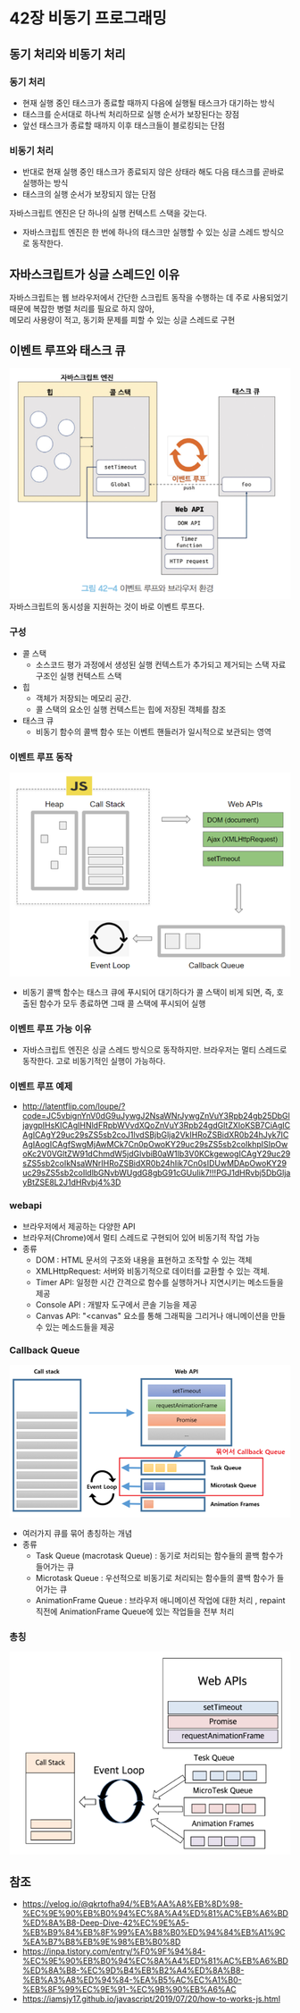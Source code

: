 # 42장 비동기 프로그래밍

## 동기 처리와 비동기 처리
### 동기 처리
- 현재 실행 중인 태스크가 종료할 때까지 다음에 실행될 태스크가 대기하는 방식
- 태스크를 순서대로 하나씩 처리하므로 실행 순서가 보장된다는 장점
- 앞선 태스크가 종료할 때까지 이후 태스크들이 블로킹되는 단점
### 비동기 처리
- 반대로 현재 실행 중인 태스크가 종료되지 않은 상태라 해도 다음 태스크를 곧바로 실행하는 방식
- 태스크의 실행 순서가 보장되지 않는 단점

자바스크립트 엔진은 단 하나의 실행 컨텍스트 스택을 갖는다.
- 자바스크립트 엔진은 한 번에 하나의 태스크만 실행할 수 있는 싱글 스레드 방식으로 동작한다.

## 자바스크립트가 싱글 스레드인 이유
자바스크립트는 웹 브라우저에서 간단한 스크립트 동작을 수행하는 데 주로 사용되었기 때문에 복잡한 병렬 처리를 필요로 하지 않아,<br>
메모리 사용량이 적고, 동기화 문제를 피할 수 있는 싱글 스레드로 구현

## 이벤트 루프와 태스크 큐
![img.png](img.png)
자바스크립트의 동시성을 지원하는 것이 바로 이벤트 루프다.
### 구성
- 콜 스택 
  - 소스코드 평가 과정에서 생성된 실행 컨텍스트가 추가되고 제거되는 스택 자료구조인 실행 컨텍스트 스택
- 힙
  - 객체가 저장되는 메모리 공간. 
  - 콜 스택의 요소인 실행 컨텍스트는 힙에 저장된 객체를 참조
- 태스크 큐 
  -  비동기 함수의 콜백 함수 또는 이벤트 핸들러가 일시적으로 보관되는 영역

### 이벤트 루프 동작
  ![img_1.png](img_1.png)
  - 비동기 콜백 함수는 태스크 큐에 푸시되어 대기하다가 콜 스택이 비게 되면,
    즉, 호출된 함수가 모두 종료하면 그때 콜 스택에 푸시되어 실행 
### 이벤트 루프 가능 이유
  - 자바스크립트 엔진은 싱글 스레드 방식으로 동작하지만.
    브라우저는 멀티 스레드로 동작한다. 고로 비동기적인 실행이 가능하다.

### 이벤트 루프 예제
- http://latentflip.com/loupe/?code=JC5vbignYnV0dG9uJywgJ2NsaWNrJywgZnVuY3Rpb24gb25DbGljaygpIHsKICAgIHNldFRpbWVvdXQoZnVuY3Rpb24gdGltZXIoKSB7CiAgICAgICAgY29uc29sZS5sb2coJ1lvdSBjbGlja2VkIHRoZSBidXR0b24hJyk7ICAgIAogICAgfSwgMjAwMCk7Cn0pOwoKY29uc29sZS5sb2coIkhpISIpOwoKc2V0VGltZW91dChmdW5jdGlvbiB0aW1lb3V0KCkgewogICAgY29uc29sZS5sb2coIkNsaWNrIHRoZSBidXR0b24hIik7Cn0sIDUwMDApOwoKY29uc29sZS5sb2coIldlbGNvbWUgdG8gbG91cGUuIik7!!!PGJ1dHRvbj5DbGljayBtZSE8L2J1dHRvbj4%3D

### webapi
- 브라우저에서 제공하는 다양한 API
- 브라우저(Chrome)에서 멀티 스레드로 구현되어 있어 비동기적 작업 가능
- 종류
  - DOM : HTML 문서의 구조와 내용을 표현하고 조작할 수 있는 객체
  - XMLHttpRequest: 서버와 비동기적으로 데이터를 교환할 수 있는 객체.
  - Timer API: 일정한 시간 간격으로 함수를 실행하거나 지연시키는 메소드들을 제공
  - Console API : 개발자 도구에서 콘솔 기능을 제공
  - Canvas API: "<canvas" 요소를 통해 그래픽을 그리거나 애니메이션을 만들 수 있는 메소드들을 제공
### Callback Queue
![img_2.png](img_2.png)
- 여러가지 큐를 묶어 총칭하는 개념
- 종류
  - Task Queue (macrotask Queue) :  동기로 처리되는 함수들의 콜백 함수가 들어가는 큐
  - Microtask Queue : 우선적으로 비동기로 처리되는 함수들의 콜백 함수가 들어가는 큐
  - AnimationFrame Queue : 브라우저 애니메이션 작업에 대한 처리 , repaint 직전에 AnimationFrame Queue에 있는 작업들을 전부 처리

### 총칭
![img_3.png](img_3.png)

## 참조
- https://velog.io/@qkrtofha94/%EB%AA%A8%EB%8D%98-%EC%9E%90%EB%B0%94%EC%8A%A4%ED%81%AC%EB%A6%BD%ED%8A%B8-Deep-Dive-42%EC%9E%A5-%EB%B9%84%EB%8F%99%EA%B8%B0%ED%94%84%EB%A1%9C%EA%B7%B8%EB%9E%98%EB%B0%8D
- https://inpa.tistory.com/entry/%F0%9F%94%84-%EC%9E%90%EB%B0%94%EC%8A%A4%ED%81%AC%EB%A6%BD%ED%8A%B8-%EC%9D%B4%EB%B2%A4%ED%8A%B8-%EB%A3%A8%ED%94%84-%EA%B5%AC%EC%A1%B0-%EB%8F%99%EC%9E%91-%EC%9B%90%EB%A6%AC
- https://iamsjy17.github.io/javascript/2019/07/20/how-to-works-js.html